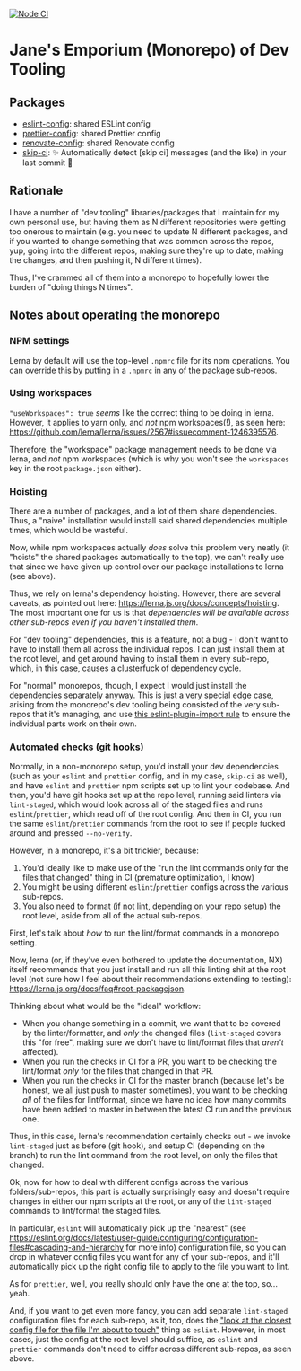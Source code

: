 [![Node CI](https://github.com/JaneJeon/dev/actions/workflows/ci.yml/badge.svg)](https://github.com/JaneJeon/dev/actions/workflows/ci.yml)

# Jane's Emporium (Monorepo) of Dev Tooling

## Packages

- [eslint-config](/packages/eslint-config/): shared ESLint config
- [prettier-config](/packages/prettier-config/): shared Prettier config
- [renovate-config](/packages/renovate-config/): shared Renovate config
- [skip-ci](/packages/skip-ci/): ✨ Automatically detect [skip ci] messages (and the like) in your last commit 🎉

## Rationale

I have a number of "dev tooling" libraries/packages that I maintain for my own personal use, but having them as N different repositories were getting too onerous to maintain (e.g. you need to update N different packages, and if you wanted to change something that was common across the repos, yup, going into the different repos, making sure they're up to date, making the changes, and then pushing it, N different times).

Thus, I've crammed all of them into a monorepo to hopefully lower the burden of "doing things N times".

## Notes about operating the monorepo

### NPM settings

Lerna by default will use the top-level `.npmrc` file for its npm operations. You can override this by putting in a `.npmrc` in any of the package sub-repos.

### Using workspaces

`"useWorkspaces": true` _seems_ like the correct thing to be doing in lerna. However, it applies to yarn only, and _not_ npm workspaces(!), as seen here: https://github.com/lerna/lerna/issues/2567#issuecomment-1246395576.

Therefore, the "workspace" package management needs to be done via lerna, and _not_ npm workspaces (which is why you won't see the `workspaces` key in the root `package.json` either).

### Hoisting

There are a number of packages, and a lot of them share dependencies. Thus, a "naive" installation would install said shared dependencies multiple times, which would be wasteful.

Now, while npm workspaces actually _does_ solve this problem very neatly (it "hoists" the shared packages automatically to the top), we can't really use that since we have given up control over our package installations to lerna (see above).

Thus, we rely on lerna's dependency hoisting. However, there are several caveats, as pointed out here: https://lerna.js.org/docs/concepts/hoisting. The most important one for us is that _dependencies will be available across other sub-repos even if you haven't installed them_.

For "dev tooling" dependencies, this is a feature, not a bug - I don't want to have to install them all across the individual repos. I can just install them at the root level, and get around having to install them in every sub-repo, which, in this case, causes a clusterfuck of dependency cycle.

For "normal" monorepos, though, I expect I would just install the dependencies separately anyway. This is just a very special edge case, arising from the monorepo's dev tooling being consisted of the very sub-repos that it's managing, and use [this eslint-plugin-import rule](https://github.com/import-js/eslint-plugin-import/blob/main/docs/rules/no-extraneous-dependencies.md) to ensure the individual parts work on their own.

### Automated checks (git hooks)

Normally, in a non-monorepo setup, you'd install your dev dependencies (such as your `eslint` and `prettier` config, and in my case, `skip-ci` as well), and have `eslint` and `prettier` npm scripts set up to lint your codebase. And then, you'd have git hooks set up at the repo level, running said linters via `lint-staged`, which would look across all of the staged files and runs `eslint`/`prettier`, which read off of the root config. And then in CI, you run the same `eslint`/`prettier` commands from the root to see if people fucked around and pressed `--no-verify`.

However, in a monorepo, it's a bit trickier, because:

1. You'd ideally like to make use of the "run the lint commands only for the files that changed" thing in CI (premature optimization, I know)
2. You might be using different `eslint`/`prettier` configs across the various sub-repos.
3. You also need to format (if not lint, depending on your repo setup) the root level, aside from all of the actual sub-repos.

First, let's talk about _how_ to run the lint/format commands in a monorepo setting.

Now, lerna (or, if they've even bothered to update the documentation, NX) itself recommends that you just install and run all this linting shit at the root level (not sure how I feel about their recommendations extending to testing): https://lerna.js.org/docs/faq#root-packagejson.

Thinking about what would be the "ideal" workflow:

- When you change something in a commit, we want that to be covered by the linter/formatter, and _only_ the changed files (`lint-staged` covers this "for free", making sure we don't have to lint/format files that _aren't_ affected).
- When you run the checks in CI for a PR, you want to be checking the lint/format _only_ for the files that changed in that PR.
- When you run the checks in CI for the master branch (because let's be honest, we all just push to master sometimes), you want to be checking _all_ of the files for lint/format, since we have no idea how many commits have been added to master in between the latest CI run and the previous one.

Thus, in this case, lerna's recommendation certainly checks out - we invoke `lint-staged` just as before (git hook), and setup CI (depending on the branch) to run the lint command from the root level, on only the files that changed.

Ok, now for how to deal with different configs across the various folders/sub-repos, this part is actually surprisingly easy and doesn't require changes in either our npm scripts at the root, or any of the `lint-staged` commands to lint/format the staged files.

In particular, `eslint` will automatically pick up the "nearest" (see https://eslint.org/docs/latest/user-guide/configuring/configuration-files#cascading-and-hierarchy for more info) configuration file, so you can drop in whatever config files you want for any of your sub-repos, and it'll automatically pick up the right config file to apply to the file you want to lint.

As for `prettier`, well, you really should only have the one at the top, so... yeah.

And, if you want to get even more fancy, you can add separate `lint-staged` configuration files for each sub-repo, as it, too, does the ["look at the closest config file for the file I'm about to touch"](https://github.com/okonet/lint-staged#how-to-use-lint-staged-in-a-multi-package-monorepo) thing as `eslint`. However, in most cases, just the config at the root level should suffice, as `eslint` and `prettier` commands don't need to differ across different sub-repos, as seen above.
